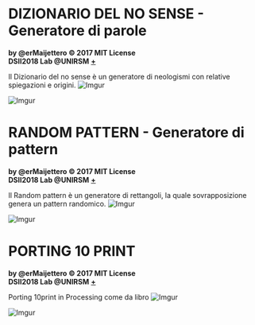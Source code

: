 # DIZIONARIO DEL NO SENSE - Generatore di parole

**by @erMaijettero © 2017 MIT License**  
**DSII2018 Lab @UNIRSM** [**+**](http://dsii-2018-unirsm.github.io)

Il Dizionario del no sense è un generatore di neologismi con relative spiegazioni e origini.
![Imgur](https://imgur.com/IietsN4.png)

![Imgur](https://imgur.com/Mo8Mzlx.png)



# RANDOM PATTERN - Generatore di pattern

**by @erMaijettero © 2017 MIT License**  
**DSII2018 Lab @UNIRSM** [**+**](http://dsii-2018-unirsm.github.io)

Il Random pattern è un generatore di rettangoli, la quale sovrapposizione genera un pattern randomico.
![Imgur](https://imgur.com/bz8i4Og.png)

![Imgur](https://imgur.com/gc64bZN.png)



# PORTING 10 PRINT

**by @erMaijettero © 2017 MIT License**  
**DSII2018 Lab @UNIRSM** [**+**](http://dsii-2018-unirsm.github.io)

Porting 10print in Processing come da libro
![Imgur](https://imgur.com/XSOwouA.png)

![Imgur](https://imgur.com/AujXfww.png)
